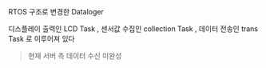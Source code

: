RTOS 구조로 변경한 Dataloger

디스플레이 출력인 LCD Task , 센서값 수집인 collection Task , 데이터 전송인 trans Task 로 이루어져 있다

> 현재 서버 측 데이터 수신 미완성
